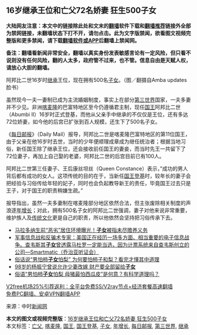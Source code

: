  <h2>16岁继承王位和亡父72名娇妻 狂生500子女</h2> <p class="notice"><b>大陆网友注意：本文中的链接除此处和文末的<a href="https://github.com/bannedbook/fanqiang" >翻墙</a>软件下载和<a href="https://github.com/killgcd/justmysocks/blob/master/README.md">翻墙推荐</a>链接外全部为禁网链接，未翻墙状态下打不开，请勿点击。此为文字版禁闻，欲看图文视频完整版和更多禁闻，请下载<a href="https://github.com/bannedbook/fanqiang">翻墙软件或APP</a>后翻墙上禁闻网。</p><p>备注：翻墙看新闻非常安全，翻墙以真实身份发表敏感言论有一定风险，但只看不说则没有任何风险，翻的人太多，政府管不过来，也不管。信息自由是天赋人权，请放心大胆的翻墙。</b></p>  <div class="entry"> <p id="conimg">阿邦比二世16岁时<a href="https://www.bannedbook.org/bnews/tag/%E7%BB%A7%E6%89%BF/" class="st_tag internal_tag" rel="tag" title="标签 继承 下的日志">继承</a>王位，现在拥有500名<a href="https://www.bannedbook.org/bnews/tag/%E5%AD%90%E5%A5%B3/" class="st_tag internal_tag" rel="tag" title="标签 子女 下的日志">子女</a>。（图／翻摄自Amba updates脸书）</p> <p>虽然现今一夫一妻制已成为主流婚姻制度，事实上在部分<a href="https://www.bannedbook.org/bnews/tag/%E7%AC%AC%E4%B8%89%E4%B8%96%E7%95%8C/" class="st_tag internal_tag" rel="tag" title="标签 第三世界 下的日志">第三世界</a>国家，一夫多妻并不少见。非洲<a href="https://www.bannedbook.org/bnews/tag/%E5%96%80%E9%BA%A6%E9%9A%86/" class="st_tag internal_tag" rel="tag" title="标签 喀麦隆 下的日志">喀麦隆</a>的巴富特地区至今仍遵循君主制，现任<a href="https://www.bannedbook.org/bnews/tag/%e5%9b%bd%e7%8e%8b/" class="st_tag internal_tag" rel="tag" title="标签 国王 下的日志">国王</a>阿邦比二世（Abumbi II）16岁时正式登基，而他从父亲手中继承的不仅仅是王位，还有多达72位娇妻，如今他的后宫已扩张到百人规模，还生下了500名子女。</p>  <p>《<a href="https://www.bannedbook.org/bnews/tag/%e6%af%8f%e6%97%a5%e9%82%ae%e6%8a%a5/" class="st_tag internal_tag" rel="tag" title="标签 每日邮报 下的日志">每日邮报</a>》（Daily Mail）报导，阿邦比二世是喀麦隆巴富特地区的第11位国王，由于父亲在他16岁时去世，当时的少年便顺理成章成为继任统治者；根据当地习俗，新任国王除了继承王位，还会接收前任国王的妻妾，而当时先王一共留下了72位妻子，再加上自己娶的老婆，阿邦比二世的后宫目前已有100人。</p> <p>阿邦比二世第三任妻子、王后康丝坦丝（Queen Constance）表示，&#8221;成功的男人背后都有成功的女人。这项传统的目的在于，当新任<a href="https://www.bannedbook.org/bnews/tag/%E5%9B%BD%E7%8E%8B%E7%99%BB%E5%9F%BA/" class="st_tag internal_tag" rel="tag" title="标签 国王登基 下的日志">国王登基</a>时，较年长的妻子会把经验与习俗传给年轻的妃子，同时也会负起教导新王的责任，毕竟国王过去只是王子，对于国王的职责稍嫌生疏。&#8221;</p>  <p>报导指出，虽然一夫多妻制在喀麦隆部分地区依然合法，但主张废除相关制度的声浪逐<a href="https://www.bannedbook.org/bnews/tag/%E5%B9%B4%E5%A2%9E%E9%95%BF/" class="st_tag internal_tag" rel="tag" title="标签 年增长 下的日志">年增长</a>；对此，拥有500名子女的阿邦比二世强调，妻子对他来说非常重要，维护族人及<span class='wp_keywordlink_affiliate'><a href="https://www.bannedbook.org/bnews/tculture/" title="传统文化" target="_blank">传统文化</a></span>更是自己的职责，所以他依然会坚持把习俗传承下去。</p> <ul class='op-related-articles' title='相关阅读'> <li><a href='https://www.bannedbook.org/bnews/yule/20201206/1442740.html' target='_blank'>马拉多纳生前“恶劣”居住环境曝光！<b>子女</b>被指未尽赡养义务</a></li> <li><a href='https://www.bannedbook.org/bnews/bannedvideo/20201205/1442349.html' target='_blank'>军事信息战和反骗术专家：美国正在经历一场多方面、相当重要的电子信息战争。查韦斯其<b>子女</b>曾透露马杜罗一定能当选，因为计票系统来自查韦斯创立的公司—Smartmatic（乔治亚听证会）</a></li> <li><a href='https://www.bannedbook.org/bnews/health/20201123/1435554.html' target='_blank'>俗话说“男怕柿<b>子女</b>怕梨” 为何要怕柿子和梨？看完才懂其中道理</a></li> <li><a href='https://www.bannedbook.org/bnews/baitai/20201114/1431037.html' target='_blank'>98岁的杨振宁曾说允许少妻改嫁 财产要全部留给<b>子女</b></a></li> <li><a href='https://www.bannedbook.org/bnews/health/20201103/1424995.html' target='_blank'>俗语“男怕柿<b>子女</b>怕梨 母猪最怕西瓜皮”是何意？有科学道理吗？</a></li> </ul> <p class="texttj"> <a href="https://github.com/bannedbook/fanqiang/wiki/V2ray%E6%9C%BA%E5%9C%BA" target="_blank">V2free机场25%引荐返利：全平台免费SS/V2ray节点+经济套餐高速翻墙</a><br/> <a href="https://github.com/bannedbook/fanqiang/wiki/%E7%A6%81%E9%97%BB%E7%BD%91%E5%AE%89%E5%8D%93%E7%BF%BB%E5%A2%99%E6%96%B0%E9%97%BBAPP" target="_blank">免费PC翻墙、安卓VPN翻墙APP</a></p><p> 来源：中时<span class='wp_keywordlink_affiliate'><a href="https://www.bannedbook.org/" title="新闻网">新闻网</a></span> </p> <a name='sharetosocial'></a>       <div><b>本文的图文或视频完整版</b>：<a href='https://www.bannedbook.org/bnews/funmedia/20201206/1442962.html'>16岁继承王位和亡父72名娇妻 狂生500子女</a></div>  </div><!--END ENTRY--> <div class="postfooter"> <div>本文标签：<a href="https://www.bannedbook.org/bnews/tag/%E4%BA%A1%E7%88%B6/" rel="tag">亡父</a>, <a href="https://www.bannedbook.org/bnews/tag/%E5%96%80%E9%BA%A6%E9%9A%86/" rel="tag">喀麦隆</a>, <a href="https://www.bannedbook.org/bnews/tag/%e5%9b%bd%e7%8e%8b/" rel="tag">国王</a>, <a href="https://www.bannedbook.org/bnews/tag/%E5%9B%BD%E7%8E%8B%E7%99%BB%E5%9F%BA/" rel="tag">国王登基</a>, <a href="https://www.bannedbook.org/bnews/tag/%E5%AD%90%E5%A5%B3/" rel="tag">子女</a>, <a href="https://www.bannedbook.org/bnews/tag/%E5%B9%B4%E5%A2%9E%E9%95%BF/" rel="tag">年增长</a>, <a href="https://www.bannedbook.org/bnews/tag/%e6%af%8f%e6%97%a5%e9%82%ae%e6%8a%a5/" rel="tag">每日邮报</a>, <a href="https://www.bannedbook.org/bnews/tag/%E7%AC%AC%E4%B8%89%E4%B8%96%E7%95%8C/" rel="tag">第三世界</a>, <a href="https://www.bannedbook.org/bnews/tag/%E7%BB%A7%E6%89%BF/" rel="tag">继承</a></div>  </div><!--END POSTFOOTER--> 